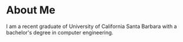 # About Me
I am a recent graduate of University of California Santa Barbara with a bachelor's degree in computer engineering.
